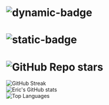 # ![dynamic-badge](https://badgen.net/github/issues/micromatch/micromatch)
# ![static-badge](https://img.shields.io/badge/any_text-you_like-blue)  
# ![GitHub Repo stars](https://img.shields.io/github/stars/efalsken/efalsken?style=social)  
![GitHub Streak](https://streak-stats.demolab.com?user=efalsken&theme=dark&border_radius=9.7&card_width=100&theme=merko)  
![Eric's GitHub stats](https://github-readme-stats.vercel.app/api?username=efalsken&border_radius=9.7&card_width=100&theme=merko)  
![Top Languages](https://github-readme-stats.vercel.app/api/top-langs/?username=efalsken&layout=compact&border_radius=9.7&theme=merko)
